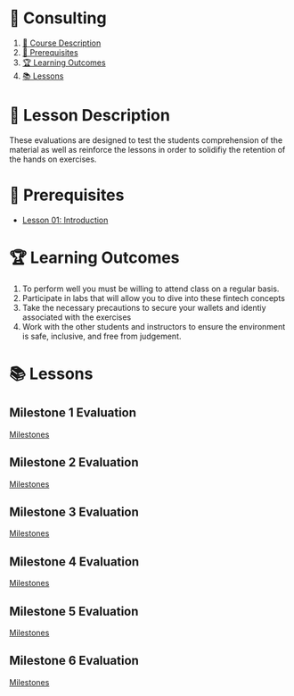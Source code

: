 # **💾 Consulting**

1. [📝 Course Description](#📝-course-description)
2. [🎯 Prerequisites](#🎯-prerequisites)
3. [🏆 Learning Outcomes](#🏆-learning-outcomes)
4. [📚 Lessons](#📚-lessons)


# 📝 Lesson Description

These evaluations are designed to test the students comprehension of the material as well as reinforce the lessons in order to solidifiy the retention of the hands on exercises.

# 🎯 Prerequisites

* [Lesson 01: Introduction](/courses/01-Introduction/home.md)

# 🏆 Learning Outcomes

1. To perform well you must be willing to attend class on a regular basis.
2. Participate in labs that will allow you to dive into these fintech concepts
3. Take the necessary precautions to secure your wallets and identiy associated with the exercises
4. Work with the other students and instructors to ensure the environment is safe, inclusive, and free from judgement.

# 📚 Lessons

## Milestone 1 Evaluation
[Milestones](/courses/18-Evaluations/lessons/milestone1.md)

## Milestone 2 Evaluation
[Milestones](/courses/18-Evaluations/lessons/milestone2.md)

## Milestone 3 Evaluation
[Milestones](/courses/18-Evaluations/lessons/milestone3.md)

## Milestone 4 Evaluation
[Milestones](/courses/18-Evaluations/lessons/milestone4.md)

## Milestone 5 Evaluation
[Milestones](/courses/18-Evaluations/lessons/milestone5.md)

## Milestone 6 Evaluation
[Milestones](/courses/18-Evaluations/lessons/milestone6.md)

